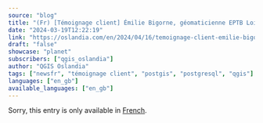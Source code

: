 ```yaml
---
source: "blog"
title: "(Fr) [Témoignage client] Émilie Bigorne, géomaticienne EPTB Loire"
date: "2024-03-19T12:22:19"
link: "https://oslandia.com/en/2024/04/16/temoignage-client-emilie-bigorne-geomaticienne-eptb-loire/"
draft: "false"
showcase: "planet"
subscribers: ["qgis_oslandia"]
author: "QGIS Oslandia"
tags: ["newsfr", "témoignage client", "postgis", "postgresql", "qgis"]
languages: ["en_gb"]
available_languages: ["en_gb"]
---
```


<p class="qtranxs-available-languages-message qtranxs-available-languages-message-en">Sorry, this entry is only available in <a class="qtranxs-available-language-link qtranxs-available-language-link-fr" href="https://oslandia.com/fr/tag/qgis-en/feed/atom/" title="Fr">French</a>.</p>
